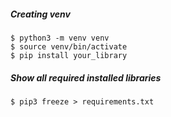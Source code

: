 ##### Creating venv
```
$ python3 -m venv venv
$ source venv/bin/activate
$ pip install your_library
```

##### Show all required installed libraries
```$ pip3 freeze > requirements.txt```